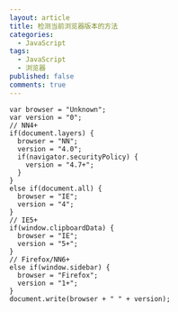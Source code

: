 ```yaml
---
layout: article
title: 检测当前浏览器版本的方法
categories:
  - JavaScript
tags:
  - JavaScript
  - 浏览器
published: false
comments: true
---
```


    var browser = "Unknown";
    var version = "0";
    // NN4+
    if(document.layers) {
      browser = "NN";
      version = "4.0";
      if(navigator.securityPolicy) {
        version = "4.7+";
      }
    }
    else if(document.all) {
      browser = "IE";
      version = "4";
    }
    // IE5+
    if(window.clipboardData) {
      browser = "IE";
      version = "5+";
    }
    // Firefox/NN6+
    else if(window.sidebar) {
      browser = "Firefox";
      version = "1+";
    }
    document.write(browser + " " + version);
